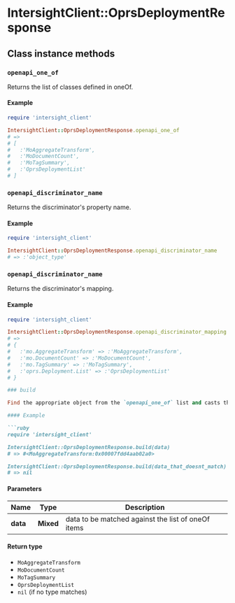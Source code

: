 # IntersightClient::OprsDeploymentResponse

## Class instance methods

### `openapi_one_of`

Returns the list of classes defined in oneOf.

#### Example

```ruby
require 'intersight_client'

IntersightClient::OprsDeploymentResponse.openapi_one_of
# =>
# [
#   :'MoAggregateTransform',
#   :'MoDocumentCount',
#   :'MoTagSummary',
#   :'OprsDeploymentList'
# ]
```

### `openapi_discriminator_name`

Returns the discriminator's property name.

#### Example

```ruby
require 'intersight_client'

IntersightClient::OprsDeploymentResponse.openapi_discriminator_name
# => :'object_type'
```

### `openapi_discriminator_name`

Returns the discriminator's mapping.

#### Example

```ruby
require 'intersight_client'

IntersightClient::OprsDeploymentResponse.openapi_discriminator_mapping
# =>
# {
#   :'mo.AggregateTransform' => :'MoAggregateTransform',
#   :'mo.DocumentCount' => :'MoDocumentCount',
#   :'mo.TagSummary' => :'MoTagSummary',
#   :'oprs.Deployment.List' => :'OprsDeploymentList'
# }

### build

Find the appropriate object from the `openapi_one_of` list and casts the data into it.

#### Example

```ruby
require 'intersight_client'

IntersightClient::OprsDeploymentResponse.build(data)
# => #<MoAggregateTransform:0x00007fdd4aab02a0>

IntersightClient::OprsDeploymentResponse.build(data_that_doesnt_match)
# => nil
```

#### Parameters

| Name | Type | Description |
| ---- | ---- | ----------- |
| **data** | **Mixed** | data to be matched against the list of oneOf items |

#### Return type

- `MoAggregateTransform`
- `MoDocumentCount`
- `MoTagSummary`
- `OprsDeploymentList`
- `nil` (if no type matches)

